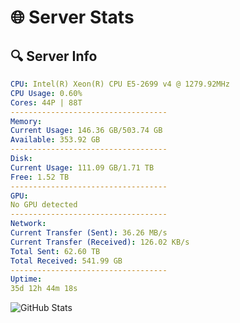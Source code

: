 # 🌐 Server Stats
## 🔍 Server Info
```yaml
CPU: Intel(R) Xeon(R) CPU E5-2699 v4 @ 1279.92MHz
CPU Usage: 0.60%
Cores: 44P | 88T
-----------------------------------
Memory:
Current Usage: 146.36 GB/503.74 GB
Available: 353.92 GB
-----------------------------------
Disk:
Current Usage: 111.09 GB/1.71 TB
Free: 1.52 TB
-----------------------------------
GPU:
No GPU detected
-----------------------------------
Network:
Current Transfer (Sent): 36.26 MB/s
Current Transfer (Received): 126.02 KB/s
Total Sent: 62.60 TB
Total Received: 541.99 GB
-----------------------------------
Uptime:
35d 12h 44m 18s
```
![GitHub Stats](https://img.shields.io/badge/Updated-2025-04-12_10:07:07-blue)